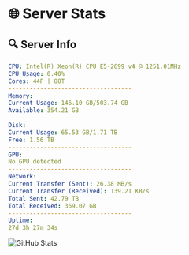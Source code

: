 # 🌐 Server Stats
## 🔍 Server Info
```yaml
CPU: Intel(R) Xeon(R) CPU E5-2699 v4 @ 1251.01MHz
CPU Usage: 0.40%
Cores: 44P | 88T
-----------------------------------
Memory:
Current Usage: 146.10 GB/503.74 GB
Available: 354.21 GB
-----------------------------------
Disk:
Current Usage: 65.53 GB/1.71 TB
Free: 1.56 TB
-----------------------------------
GPU:
No GPU detected
-----------------------------------
Network:
Current Transfer (Sent): 26.38 MB/s
Current Transfer (Received): 139.21 KB/s
Total Sent: 42.79 TB
Total Received: 369.07 GB
-----------------------------------
Uptime:
27d 3h 27m 34s
```
![GitHub Stats](https://img.shields.io/badge/Updated-2025-04-04_00:50:23-blue)